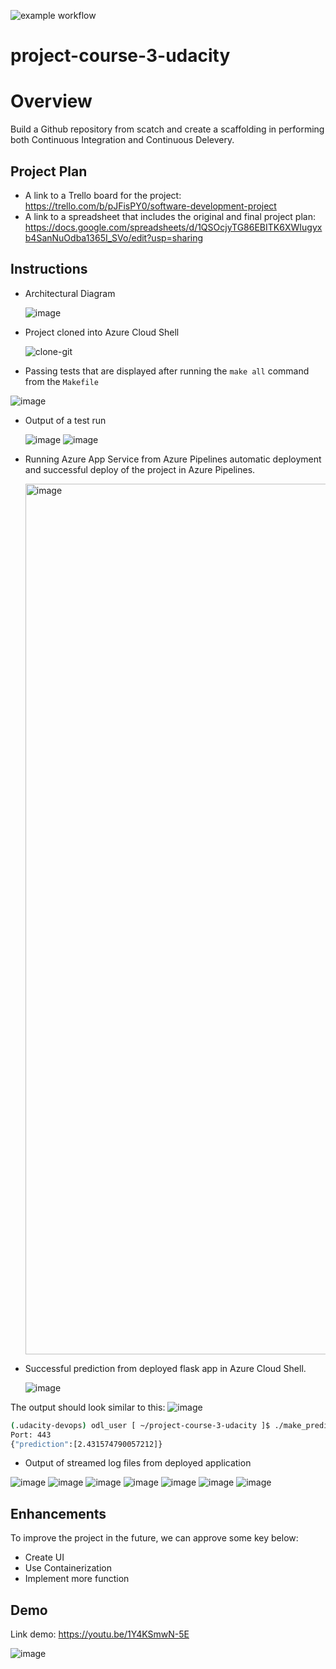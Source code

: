 ![example workflow](https://github.com/trungthangdk/course-3-udacity/actions/workflows/pythonapp.yml/badge.svg?branch=main)
# project-course-3-udacity
# Overview

Build a Github repository from scatch and create a scaffolding in performing both Continuous Integration and Continuous Delevery.

## Project Plan

* A link to a Trello board for the project: https://trello.com/b/pJFisPY0/software-development-project
* A link to a spreadsheet that includes the original and final project plan: https://docs.google.com/spreadsheets/d/1QSOcjyTG86EBITK6XWIugyxb4SanNuOdba1365I_SVo/edit?usp=sharing

## Instructions

* Architectural Diagram
  
  ![image](https://github.com/user-attachments/assets/7b17e92b-c2b4-4344-a51e-5d2418b814f1)

* Project cloned into Azure Cloud Shell
  
  ![clone-git](https://github.com/user-attachments/assets/603f19b7-71f4-4425-b390-b4753fe99908)


* Passing tests that are displayed after running the `make all` command from the `Makefile`
  
 ![image](https://github.com/user-attachments/assets/a6bb919f-e420-406c-9324-593d75d7c31e)


* Output of a test run

  ![image](https://github.com/user-attachments/assets/3a7dca9a-569c-4567-914b-cd48f00611ee)
![image](https://github.com/user-attachments/assets/a2f9ac0c-6428-482d-add6-c65109131241)


* Running Azure App Service from Azure Pipelines automatic deployment and successful deploy of the project in Azure Pipelines. 
  
  <img width="1393" alt="image" src="https://github.com/user-attachments/assets/e594ed8e-c597-47c8-ab1e-bb713892b455">

* Successful prediction from deployed flask app in Azure Cloud Shell.

  ![image](https://github.com/user-attachments/assets/c2cdb3d2-9e73-4dac-b86b-e80835d6f863)

  
The output should look similar to this:
  ![image](https://github.com/user-attachments/assets/ca16a8db-5fa7-4bdf-988f-9555d7e8c9d2)


```bash
(.udacity-devops) odl_user [ ~/project-course-3-udacity ]$ ./make_predict_azure_app.sh 
Port: 443
{"prediction":[2.431574790057212]}
```

* Output of streamed log files from deployed application

![image](https://github.com/user-attachments/assets/c9d4cd8b-1d56-4494-98e9-0946a1ba202b)
![image](https://github.com/user-attachments/assets/18a9c53d-bb60-45e8-82b2-8eae159c92e7)
![image](https://github.com/user-attachments/assets/73927a71-0c9d-4a33-952b-45139ea62701)
![image](https://github.com/user-attachments/assets/157bb5fd-040c-4e09-b544-6dac67739ec8)
![image](https://github.com/user-attachments/assets/08a432bf-7586-4b90-a94b-ab89a26dc946)
![image](https://github.com/user-attachments/assets/7ba67b1b-0389-4ebf-a16b-f3156d5734be)
![image](https://github.com/user-attachments/assets/97e4fb4a-9797-4578-b85e-561bc6a9bb39)

## Enhancements

To improve the project in the future, we can approve some key below:
* Create UI
* Use Containerization
* Implement more function

## Demo 

Link demo: https://youtu.be/1Y4KSmwN-5E

![image](https://github.com/user-attachments/assets/feb20538-2443-4b28-ab33-70315b9a6cdd)


